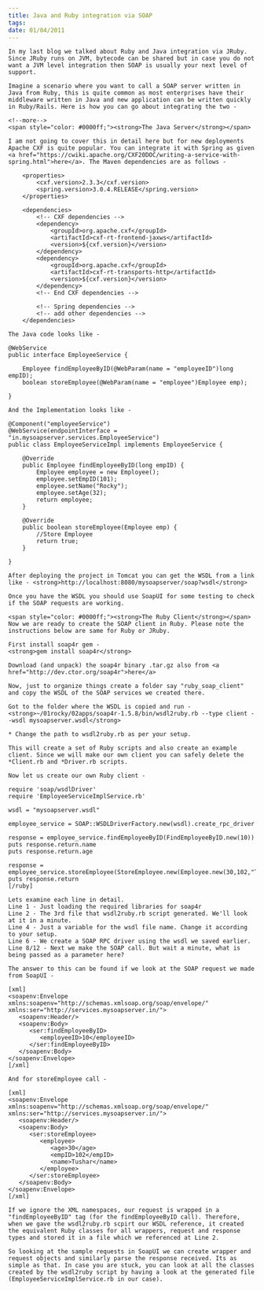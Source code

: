 ```yaml
---
title: Java and Ruby integration via SOAP
tags:
date: 01/04/2011
---
```


    In my last blog we talked about Ruby and Java integration via JRuby. Since JRuby runs on JVM, bytecode can be shared but in case you do not want a JVM level integration then SOAP is usually your next level of support.

    Imagine a scenario where you want to call a SOAP server written in Java from Ruby, this is quite common as most enterprises have their middleware written in Java and new application can be written quickly in Ruby/Rails. Here is how you can go about integrating the two -

    <!--more-->
    <span style="color: #0000ff;"><strong>The Java Server</strong></span>

    I am not going to cover this in detail here but for new deployments Apache CXF is quite popular. You can integrate it with Spring as given <a href="https://cwiki.apache.org/CXF20DOC/writing-a-service-with-spring.html">here</a>. The Maven dependencies are as follows -

        <properties>
    		<cxf.version>2.3.3</cxf.version>
    		<spring.version>3.0.4.RELEASE</spring.version>
    	</properties>

    	<dependencies>
    		<!-- CXF dependencies -->
    		<dependency>
    			<groupId>org.apache.cxf</groupId>
    			<artifactId>cxf-rt-frontend-jaxws</artifactId>
    			<version>${cxf.version}</version>
    		</dependency>
    		<dependency>
    			<groupId>org.apache.cxf</groupId>
    			<artifactId>cxf-rt-transports-http</artifactId>
    			<version>${cxf.version}</version>
    		</dependency>
            <!-- End CXF dependencies -->

            <!-- Spring dependencies -->
            <!-- add other dependencies -->
    	</dependencies>

    The Java code looks like -

    @WebService
    public interface EmployeeService {

    	Employee findEmployeeByID(@WebParam(name = "employeeID")long empID);
    	boolean storeEmployee(@WebParam(name = "employee")Employee emp);

    }

    And the Implementation looks like -

    @Component("employeeService")
    @WebService(endpointInterface = "in.mysoapserver.services.EmployeeService")
    public class EmployeeServiceImpl implements EmployeeService {

    	@Override
    	public Employee findEmployeeByID(long empID) {
    		Employee employee = new Employee();
    		employee.setEmpID(101);
    		employee.setName("Rocky");
    		employee.setAge(32);
    		return employee;
    	}

    	@Override
    	public boolean storeEmployee(Employee emp) {
    		//Store Employee
    		return true;
    	}

    }

    After deploying the project in Tomcat you can get the WSDL from a link like - <strong>http://localhost:8080/mysoapserver/soap?wsdl</strong>

    Once you have the WSDL you should use SoapUI for some testing to check if the SOAP requests are working.

    <span style="color: #0000ff;"><strong>The Ruby Client</strong></span>
    Now we are ready to create the SOAP client in Ruby. Please note the instructions below are same for Ruby or JRuby.

    First install soap4r gem -
    <strong>gem install soap4r</strong>

    Download (and unpack) the soap4r binary .tar.gz also from <a href="http://dev.ctor.org/soap4r">here</a>

    Now, just to organize things create a folder say "ruby_soap_client" and copy the WSDL of the SOAP services we created there.

    Got to the folder where the WSDL is copied and run -
    <strong>~/01rocky/02apps/soap4r-1.5.8/bin/wsdl2ruby.rb --type client --wsdl mysoapserver.wsdl</strong>

    * Change the path to wsdl2ruby.rb as per your setup.

    This will create a set of Ruby scripts and also create an example client. Since we will make our own client you can safely delete the *Client.rb and *Driver.rb scripts.

    Now let us create our own Ruby client -

    require 'soap/wsdlDriver'
    require 'EmployeeServiceImplService.rb'

    wsdl = "mysoapserver.wsdl"

    employee_service = SOAP::WSDLDriverFactory.new(wsdl).create_rpc_driver

    response = employee_service.findEmployeeByID(FindEmployeeByID.new(10))
    puts response.return.name
    puts response.return.age

    response = employee_service.storeEmployee(StoreEmployee.new(Employee.new(30,102,"Tushar")))
    puts response.return
    [/ruby]

    Lets examine each line in detail.
    Line 1 - Just loading the required libraries for soap4r
    Line 2 - The 3rd file that wsdl2ruby.rb script generated. We'll look at it in a minute.
    Line 4 - Just a variable for the wsdl file name. Change it according to your setup.
    Line 6 - We create a SOAP RPC driver using the wsdl we saved earlier.
    Line 8/12 - Next we make the SOAP call. But wait a minute, what is being passed as a parameter here?

    The answer to this can be found if we look at the SOAP request we made from SoapUI -

    [xml]
    <soapenv:Envelope xmlns:soapenv="http://schemas.xmlsoap.org/soap/envelope/" xmlns:ser="http://services.mysoapserver.in/">
       <soapenv:Header/>
       <soapenv:Body>
          <ser:findEmployeeByID>
             <employeeID>10</employeeID>
          </ser:findEmployeeByID>
       </soapenv:Body>
    </soapenv:Envelope>
    [/xml]

    And for storeEmployee call -

    [xml]
    <soapenv:Envelope xmlns:soapenv="http://schemas.xmlsoap.org/soap/envelope/" xmlns:ser="http://services.mysoapserver.in/">
       <soapenv:Header/>
       <soapenv:Body>
          <ser:storeEmployee>
             <employee>
                <age>30</age>
                <empID>102</empID>
                <name>Tushar</name>
             </employee>
          </ser:storeEmployee>
       </soapenv:Body>
    </soapenv:Envelope>
    [/xml]

    If we ignore the XML namespaces, our request is wrapped in a "findEmployeeByID" tag (for the findEmployeeByID call). Therefore, when we gave the wsdl2ruby.rb scpirt our WSDL reference, it created the equivalent Ruby classes for all wrappers, request and response types and stored it in a file which we referenced at Line 2.

    So looking at the sample requests in SoapUI we can create wrapper and request objects and similarly parse the response received. Its as simple as that. In case you are stuck, you can look at all the classes created by the wsdl2ruby script by having a look at the generated file (EmployeeServiceImplService.rb in our case).

